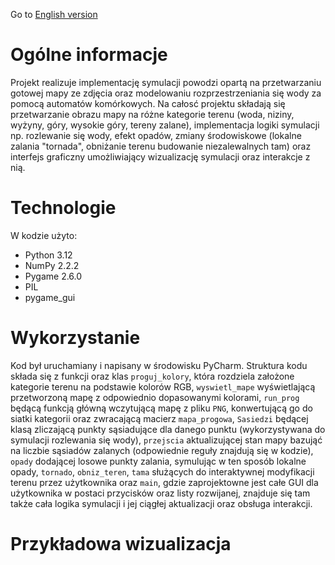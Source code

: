 Go to [English version](#english-version)
# Ogólne informacje
Projekt realizuje implementację symulacji powodzi opartą na przetwarzaniu gotowej mapy ze zdjęcia oraz modelowaniu 
rozprzestrzeniania się wody za pomocą automatów komórkowych. Na całosć projektu składają się przetwarzanie obrazu 
mapy na różne kategorie terenu (woda, niziny, wyżyny, góry, wysokie góry, tereny zalane), implementacja logiki 
symulacji np. rozlewanie się wody, efekt opadów, zmiany środowiskowe (lokalne zalania "tornada", obniżanie terenu 
budowanie niezalewalnych tam) oraz interfejs graficzny umożliwiający wizualizację symulacji oraz interakcje z nią.

# Technologie
W kodzie użyto:
* Python 3.12
* NumPy 2.2.2
* Pygame 2.6.0
* PIL
* pygame_gui
	
# Wykorzystanie
Kod był uruchamiany i napisany w środowisku PyCharm. Struktura kodu składa się 
z funkcji oraz klas `proguj_kolory`, która rozdziela założone kategorie terenu na podstawie kolorów RGB, `wyswietl_mape` 
wyświetlającą przetworzoną mapę z odpowiednio dopasowanymi kolorami, `run_prog` będącą funkcją główną wczytującą 
mapę z pliku `PNG`, konwertującą go do siatki kategorii oraz zwracającą macierz `mapa_progowa`, `Sasiedzi` będącej 
klasą zliczającą punkty sąsiadujące dla danego punktu (wykorzystywana do symulacji rozlewania się wody), `przejscia` 
aktualizującej stan mapy bazująć na liczbie sąsiadów zalanych (odpowiednie reguły znajdują się w kodzie), `opady` 
dodającej losowe punkty zalania, symulując w ten sposób lokalne opady, `tornado`, `obniz_teren`, `tama` służących 
do interaktywnej modyfikacji terenu przez użytkownika oraz `main`, gdzie zaprojektowne jest całe GUI dla użytkownika
w postaci przycisków oraz listy rozwijanej, znajduje się tam także cała logika symulacji i jej ciągłej aktualizacji 
oraz obsługa interakcji.

# Przykładowa wizualizacja


